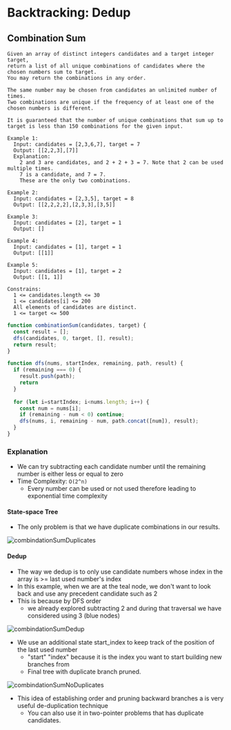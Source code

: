 # Backtracking: Dedup
## Combination Sum
```
Given an array of distinct integers candidates and a target integer target,
return a list of all unique combinations of candidates where the chosen numbers sum to target.
You may return the combinations in any order.

The same number may be chosen from candidates an unlimited number of times.
Two combinations are unique if the frequency of at least one of the chosen numbers is different.

It is guaranteed that the number of unique combinations that sum up to target is less than 150 combinations for the given input.

Example 1:
  Input: candidates = [2,3,6,7], target = 7
  Output: [[2,2,3],[7]]
  Explanation:
    2 and 3 are candidates, and 2 + 2 + 3 = 7. Note that 2 can be used multiple times.
    7 is a candidate, and 7 = 7.
    These are the only two combinations.

Example 2:
  Input: candidates = [2,3,5], target = 8
  Output: [[2,2,2,2],[2,3,3],[3,5]]

Example 3:
  Input: candidates = [2], target = 1
  Output: []

Example 4:
  Input: candidates = [1], target = 1
  Output: [[1]]

Example 5:
  Input: candidates = [1], target = 2
  Output: [[1, 1]]

Constrains:
  1 <= candidates.length <= 30
  1 <= candidates[i] <= 200
  All elements of candidates are distinct.
  1 <= target <= 500
```
```javascript
function combinationSum(candidates, target) {
  const result = [];
  dfs(candidates, 0, target, [], result);
  return result;
}

function dfs(nums, startIndex, remaining, path, result) {
  if (remaining === 0) {
    result.push(path);
    return
  }
  
  for (let i=startIndex; i<nums.length; i++) {
    const num = nums[i];
    if (remaining - num < 0) continue;
    dfs(nums, i, remaining - num, path.concat([num]), result);
  }
}
```
### Explanation
- We can try subtracting each candidate number until the remaining number is either less or equal to zero
- Time Complexity: `O(2^n)`
  - Every number can be used or not used therefore leading to exponential time complexity
#### State-space Tree
- The only problem is that we have duplicate combinations in our results.

![combindationSumDuplicates](../../images/combindationSumDuplicates.png)

#### Dedup
- The way we dedup is to only use candidate numbers whose index in the array is >= last used number's index
- In this example, when we are at the teal node, we don't want to look back and use any precedent candidate such as 2
- This is because by DFS order 
  - we already explored subtracting 2 and during that traversal we have considered using 3 (blue nodes)

![combindationSumDedup](../../images/combindationSumDedup.png)

- We use an additional state start_index to keep track of the position of the last used number
  - "start" "index" because it is the index you want to start building new branches from
  - Final tree with duplicate branch pruned.

![combindationSumNoDuplicates](../../images/combindationSumNoDuplicates.png)

- This idea of establishing order and pruning backward branches a is very useful de-duplication technique
  - You can also use it in two-pointer problems that has duplicate candidates.
